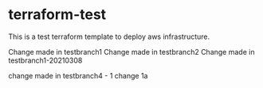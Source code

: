 # terraform-test
This is a test terraform template to deploy aws infrastructure.

Change made in testbranch1
Change made in testbranch2
Change made in testbranch1-20210308

change made in testbranch4 - 1 change 1a
